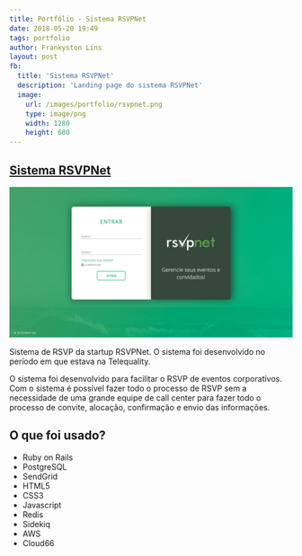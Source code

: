 ```yaml
---
title: Portfólio - Sistema RSVPNet
date: 2018-05-20 19:49
tags: portfolio
author: Frankyston Lins
layout: post
fb:
  title: 'Sistema RSVPNet'
  description: 'Landing page do sistema RSVPNet'
  image:
    url: /images/portfolio/rsvpnet.png
    type: image/png
    width: 1280
    height: 680
---
```


## [Sistema RSVPNet](https://backoffice.netrsvp.com)

![Sistema RSVPNet](/images/portfolio/rsvpnet.png "Sistema RSVPNet")

Sistema de RSVP da startup RSVPNet. O sistema foi desenvolvido no período em que estava na Telequality.

O sistema foi desenvolvido para facilitar o RSVP de eventos corporativos. Com o sistema é possível fazer todo o processo de RSVP sem a necessidade de uma grande equipe de call center para fazer todo o processo de convite, alocação, confirmação e envio das informações.

## O que foi usado?

- Ruby on Rails
- PostgreSQL
- SendGrid
- HTML5
- CSS3
- Javascript
- Redis
- Sidekiq
- AWS
- Cloud66
